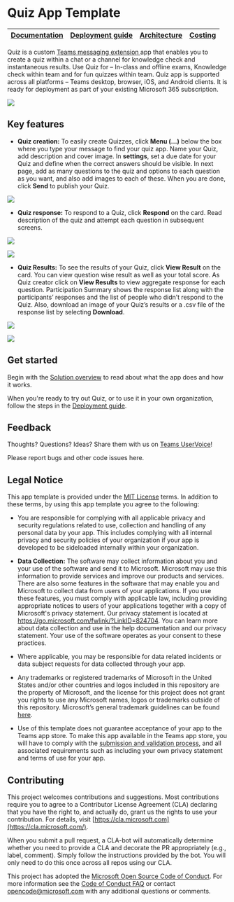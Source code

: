 # Quiz  App Template

| [Documentation](./wiki/Home.md) | [Deployment guide](./wiki/Deployment-guide.md) | [Architecture](./wiki/Solution-overview.md) | [Costing](./wiki/Costing.md) |
|---- | ---- | ---- | ---- |

Quiz is a custom [Teams messaging
extension ](https://docs.microsoft.com/en-us/microsoftteams/platform/messaging-extensions/what-are-messaging-extensions)app
that enables you to create a quiz within a chat or a channel for knowledge check
and instantaneous results. Use Quiz for – In-class and offline exams, Knowledge
check within team and for fun quizzes within team. Quiz app is supported across
all platforms – Teams desktop, browser, iOS, and Android clients. It is ready
for deployment as part of your existing Microsoft 365 subscription.

![](./wiki/images/QuizCompose.gif)

## Key features

* **Quiz creation:** To easily create Quizzes, click **Menu (…)** below the box
where you type your message to find your quiz app. Name your Quiz, add
description and cover image. In **settings**, set a due date for your Quiz and
define when the correct answers should be visible. In next page, add as many
questions to the quiz and options to each question as you want, and also add
images to each of these. When you are done, click **Send** to publish your Quiz.

![](./wiki/images/QuizTemplateCreation.png)

* **Quiz response:** To respond to a Quiz, click **Respond** on the card. Read
    description of the quiz and attempt each question in subsequent screens.

![](./wiki/images/QuizTemplateResponse1.png)

![](./wiki/images/QuizTemplateResponse2.png)

* **Quiz Results:** To see the results of your Quiz, click **View Result** on
    the card. You can view question wise result as well as your total score.
    As Quiz creator click on **View Results** to view aggregate response for
    each question. Participation Summary shows the response list along with the
    participants’ responses and the list of people who didn’t respond to the
    Quiz. Also, download an image of your Quiz’s results or a .csv file of the
    response list by selecting **Download**.

![](./wiki/images/QuizTemplateResult1.png)

![](./wiki/images/QuizTemplateResult2.png)

## Get started

Begin with the [Solution overview](./wiki/Solution-overview.md) to read about what the
app does and how it works.

When you're ready to try out Quiz, or to use it in your own organization, follow
the steps in the [Deployment guide](./wiki/Deployment-guide.md).

## Feedback 

Thoughts? Questions? Ideas? Share them with us on [Teams
UserVoice](https://microsoftteams.uservoice.com/forums/555103-public)!

Please report bugs and other code issues here.

## Legal Notice

This app template is provided under the [MIT
License](https://github.com/OfficeDev/microsoft-teams-apps-survey/blob/main/LICENSE)
terms. In addition to these terms, by using this app template you agree to the
following:

-   You are responsible for complying with all applicable privacy and security
    regulations related to use, collection and handling of any personal data by
    your app. This includes complying with all internal privacy and security
    policies of your organization if your app is developed to be sideloaded
    internally within your organization.

-   **Data Collection:** The software may collect information about you and your
    use of the software and send it to Microsoft. Microsoft may use this
    information to provide services and improve our products and services. There
    are also some features in the software that may enable you and Microsoft to
    collect data from users of your applications. If you use these features, you
    must comply with applicable law, including providing appropriate notices to
    users of your applications together with a copy of Microsoft's privacy
    statement. Our privacy statement is located at
    <https://go.microsoft.com/fwlink/?LinkID=824704>. You can learn more about
    data collection and use in the help documentation and our privacy statement.
    Your use of the software operates as your consent to these practices.

-   Where applicable, you may be responsible for data related incidents or data
    subject requests for data collected through your app.

-   Any trademarks or registered trademarks of Microsoft in the United States
    and/or other countries and logos included in this repository are the
    property of Microsoft, and the license for this project does not grant you
    rights to use any Microsoft names, logos or trademarks outside of this
    repository. Microsoft’s general trademark guidelines can be found
    [here](https://www.microsoft.com/en-us/legal/intellectualproperty/trademarks/usage/general.aspx).

-   Use of this template does not guarantee acceptance of your app to the Teams
    app store. To make this app available in the Teams app store, you will have
    to comply with the [submission and validation
    process](https://docs.microsoft.com/en-us/microsoftteams/platform/concepts/deploy-and-publish/appsource/publish),
    and all associated requirements such as including your own privacy statement
    and terms of use for your app.

## Contributing

This project welcomes contributions and suggestions. Most contributions require
you to agree to a Contributor License Agreement (CLA) declaring that you have
the right to, and actually do, grant us the rights to use your contribution. For
details, visit [https://cla.microsoft.com](https://cla.microsoft.com/).

When you submit a pull request, a CLA-bot will automatically determine whether
you need to provide a CLA and decorate the PR appropriately (e.g., label,
comment). Simply follow the instructions provided by the bot. You will only need
to do this once across all repos using our CLA.

This project has adopted the [Microsoft Open Source Code of
Conduct](https://opensource.microsoft.com/codeofconduct/). For more information
see the [Code of Conduct
FAQ](https://opensource.microsoft.com/codeofconduct/faq/) or contact
<opencode@microsoft.com> with any additional questions or comments.
